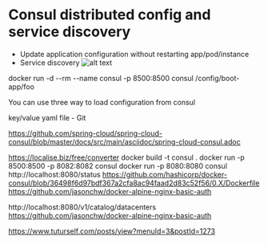 # Consul distributed config and service discovery
- Update application configuration without restarting app/pod/instance
- Service discovery
![alt text](https://res.cloudinary.com/haritkumar/image/upload/v1538216922/github/consul.png)



docker run -d --rm --name consul -p 8500:8500 consul
/config/boot-app/foo

You can use three way to load configuration from consul

key/value
yaml
file - Git

https://github.com/spring-cloud/spring-cloud-consul/blob/master/docs/src/main/asciidoc/spring-cloud-consul.adoc

https://localise.biz/free/converter
docker build -t consul .
docker run -p 8500:8500 -p 8082:8082 consul
docker run  -p 8080:8080 consul
http://localhost:8080/status
https://github.com/hashicorp/docker-consul/blob/36498f6d97bdf367a2cfa8ac94faad2d83c52f56/0.X/Dockerfile
https://github.com/jasonchw/docker-alpine-nginx-basic-auth

http://localhost:8080/v1/catalog/datacenters
https://github.com/jasonchw/docker-alpine-nginx-basic-auth

https://www.tuturself.com/posts/view?menuId=3&postId=1273